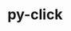 ---
title: "py-click"
layout: cache
categories: [package, develop-2024-03-24]
meta: {"versions": ["8.1.7"], "compilers": ["apple-clang@=15.0.0", "gcc@=11.4.0", "gcc@=7.5.0"], "oss": ["ubuntu18.04", "ubuntu22.04", "ventura"], "platforms": ["darwin", "linux"], "targets": ["aarch64", "x86_64_v3"], "stacks": ["ml-darwin-aarch64-mps", "ml-linux-x86_64-cpu", "ml-linux-x86_64-cuda", "ml-linux-x86_64-rocm", "radiuss", "root"], "num_specs": 3, "num_specs_by_stack": {"root": 3, "ml-darwin-aarch64-mps": 1, "radiuss": 1, "ml-linux-x86_64-rocm": 1, "ml-linux-x86_64-cuda": 1, "ml-linux-x86_64-cpu": 1}}
spec_details: [{"hash": "vlsi4xtmqxk3fhrpsrqbd3n7zwbeeuk5", "compiler": "apple-clang@=15.0.0", "versions": ["8.1.7"], "os": "ventura", "platform": "darwin", "target": "aarch64", "variants": ["build_system=python_pip"], "stacks": ["root", "ml-darwin-aarch64-mps"], "size": "-", "tarball": "https://binaries.spack.io/releases/develop-2024-03-24/build_cache/darwin-ventura-aarch64/apple-clang-15.0.0/py-click-8.1.7/darwin-ventura-aarch64-apple-clang-15.0.0-py-click-8.1.7-vlsi4xtmqxk3fhrpsrqbd3n7zwbeeuk5.spack"}, {"hash": "pi35b6qtykx7srpaxcjuatay4wytitlu", "compiler": "gcc@=7.5.0", "versions": ["8.1.7"], "os": "ubuntu18.04", "platform": "linux", "target": "x86_64_v3", "variants": ["build_system=python_pip"], "stacks": ["radiuss", "root"], "size": "-", "tarball": "https://binaries.spack.io/releases/develop-2024-03-24/build_cache/linux-ubuntu18.04-x86_64_v3/gcc-7.5.0/py-click-8.1.7/linux-ubuntu18.04-x86_64_v3-gcc-7.5.0-py-click-8.1.7-pi35b6qtykx7srpaxcjuatay4wytitlu.spack"}, {"hash": "wwjslrsmuzulk24l5rz6h2eqrmmzo2hz", "compiler": "gcc@=11.4.0", "versions": ["8.1.7"], "os": "ubuntu22.04", "platform": "linux", "target": "x86_64_v3", "variants": ["build_system=python_pip"], "stacks": ["ml-linux-x86_64-rocm", "ml-linux-x86_64-cuda", "ml-linux-x86_64-cpu", "root"], "size": "-", "tarball": "https://binaries.spack.io/releases/develop-2024-03-24/build_cache/linux-ubuntu22.04-x86_64_v3/gcc-11.4.0/py-click-8.1.7/linux-ubuntu22.04-x86_64_v3-gcc-11.4.0-py-click-8.1.7-wwjslrsmuzulk24l5rz6h2eqrmmzo2hz.spack"}]
---